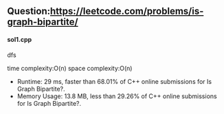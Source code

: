 ## Question:https://leetcode.com/problems/is-graph-bipartite/

#### sol1.cpp
dfs

time complexity:O(n)
space complexity:O(n)

* Runtime: 29 ms, faster than 68.01% of C++ online submissions for Is Graph Bipartite?.
* Memory Usage: 13.8 MB, less than 29.26% of C++ online submissions for Is Graph Bipartite?.

